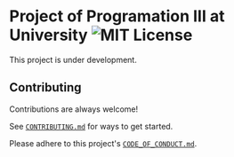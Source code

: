 # Project of Programation III at University ![MIT License](https://img.shields.io/badge/License-MIT-green.svg)
This project is under development.

## Contributing 

Contributions are always welcome!

See [`CONTRIBUTING.md`](https://github.com/Jean-Dv/project-programation/blob/main/.github/CONTRIBUTING.md) for ways to get started.

Please adhere to this project's [`CODE_OF_CONDUCT.md`](https://github.com/Jean-Dv/project-programation/blob/main/.github/CODE_OF_CONDUCT.md).

